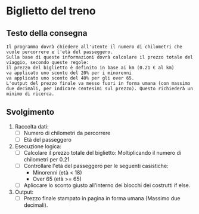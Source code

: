 # Biglietto del treno

## Testo della consegna
``````
Il programma dovrà chiedere all'utente il numero di chilometri che vuole percorrere e l'età del passeggero.
Sulla base di queste informazioni dovrà calcolare il prezzo totale del viaggio, secondo queste regole:
il prezzo del biglietto è definito in base ai km (0.21 € al km)
va applicato uno sconto del 20% per i minorenni
va applicato uno sconto del 40% per gli over 65.
L'output del prezzo finale va messo fuori in forma umana (con massimo due decimali, per indicare centesimi sul prezzo). Questo richiederà un minimo di ricerca.
``````

## Svolgimento
1. Raccolta dati:
    - [ ] Numero di chilometri da percorrere
    - [ ] Età del passeggero

2. Esecuzione logica:
    - [ ] Calcolare il prezzo totale del biglietto: Moltiplicando il numero di chilometri per 0.21
    - [ ] Controllare l'età del passeggero per le seguenti casistiche: 
        - Minorenni (età < 18)
        - Over 65 (età >= 65)
    - [ ] Apliccare lo sconto giusto all'interno dei blocchi dei costrutti if else.

3. Output:
    - [ ] Prezzo finale stampato in pagina in forma umana (Massimo due decimali).